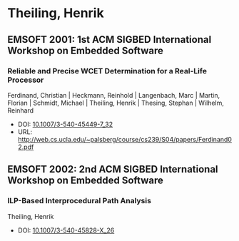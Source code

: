 # Theiling, Henrik

## EMSOFT 2001: 1st ACM SIGBED International Workshop on Embedded Software

### Reliable and Precise WCET Determination for a Real-Life Processor
Ferdinand, Christian | Heckmann, Reinhold | Langenbach, Marc | Martin, Florian | Schmidt, Michael | Theiling, Henrik | Thesing, Stephan | Wilhelm, Reinhard
* DOI: [10.1007/3-540-45449-7_32](https://doi.org/10.1007/3-540-45449-7_32)
* URL: <http://web.cs.ucla.edu/~palsberg/course/cs239/S04/papers/Ferdinand02.pdf>

## EMSOFT 2002: 2nd ACM SIGBED International Workshop on Embedded Software

### ILP-Based Interprocedural Path Analysis
Theiling, Henrik
* DOI: [10.1007/3-540-45828-X_26](https://doi.org/10.1007/3-540-45828-X_26)

